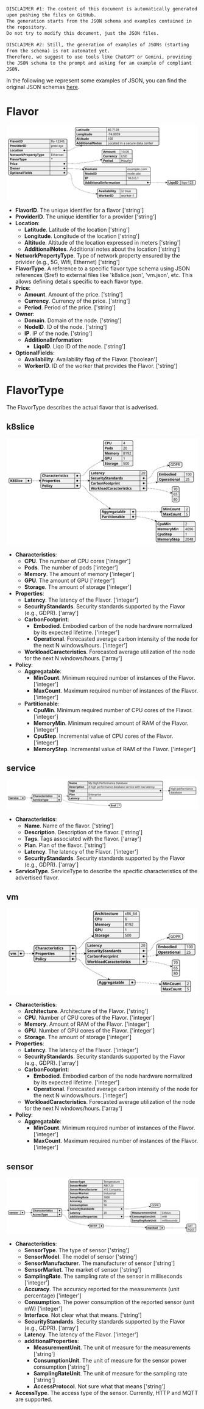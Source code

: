 
```
DISCLAIMER #1: The content of this document is automatically generated upon pushing the files on GitHub. 
The generation starts from the JSON schema and examples contained in the repository. 
Do not try to modify this document, just the JSON files.
```
```
DISCLAIMER #2: Still, the generation of examples of JSONs (starting from the schema) is not automated yet. 
Therefore, we suggest to use tools like ChatGPT or Gemini, providing the JSON schema to the prompt and asking for an example of compliant JSON.
```
In the following we represent some examples of JSON, you can find the original JSON schemas [here](models/schemas).

# Flavor
![0](models/examples/svg/flavor.svg)
- **FlavorID**. The unique identifier for a flavor ['string']
- **ProviderID**. The unique identifier for a provider ['string']
- **Location**:
  - **Latitude**. Latitude of the location ['string']
  - **Longitude**. Longitude of the location ['string']
  - **Altitude**. Altitude of the location expressed in meters ['string']
  - **AdditionalNotes**. Additional notes about the location ['string']
- **NetworkPropertyType**. Type of network property ensured by the privider (e.g., 5G, Wifi, Ethernet) ['string']
- **FlavorType**. A reference to a specific flavor type schema using JSON references ($ref) to external files like 'k8slice.json', 'vm.json', etc. This allows defining details specific to each flavor type.
- **Price**:
  - **Amount**. Amount of the price. ['string']
  - **Currency**. Currency of the price. ['string']
  - **Period**. Period of the price. ['string']
- **Owner**:
  - **Domain**. Domain of the node. ['string']
  - **NodeID**. ID of the node. ['string']
  - **IP**. IP of the node. ['string']
  - **AdditionalInformation**:
    - **LiqoID**. Liqo ID of the node. ['string']
- **OptionalFields**:
  - **Availability**. Availability flag of the Flavor. ['boolean']
  - **WorkerID**. ID of the worker that provides the Flavor. ['string']

# FlavorType
The FlavorType describes the actual flavor that is adverised.

## k8slice
![1](models/examples/svg/flavor-types/k8slice.svg)
- **Characteristics**:
  - **CPU**. The number of CPU cores ['integer']
  - **Pods**. The number of pods ['integer']
  - **Memory**. The amount of memory ['integer']
  - **GPU**. The amount of GPU ['integer']
  - **Storage**. The amount of storage ['integer']
- **Properties**:
  - **Latency**. The latency of the Flavor. ['integer']
  - **SecurityStandards**. Security standards supported by the Flavor (e.g., GDPR). ['array']
  - **CarbonFootprint**:
    - **Embodied**. Embodied carbon of the node hardware normalized by its expected lifetime. ['integer']
    - **Operational**. Forecasted average carbon intensity of the node for the next N windows/hours. ['integer']
  - **WorkloadCaracteristics**. Forecasted average utilization of the node for the next N windows/hours. ['array']
- **Policy**:
  - **Aggregatable**:
    - **MinCount**. Minimum required number of instances of the Flavor. ['integer']
    - **MaxCount**. Maximum required number of instances of the Flavor. ['integer']
  - **Partitionable**:
    - **CpuMin**. Minimum required number of CPU cores of the Flavor. ['integer']
    - **MemoryMin**. Minimum required amount of RAM of the Flavor. ['integer']
    - **CpuStep**. Incremental value of CPU cores of the Flavor. ['integer']
    - **MemoryStep**. Incremental value of RAM of the Flavor. ['integer']

## service
![2](models/examples/svg/flavor-types/service.svg)
- **Characteristics**:
  - **Name**. Name of the flavor. ['string']
  - **Description**. Description of the flavor. ['string']
  - **Tags**. Tags associated with the flavor. ['array']
  - **Plan**. Plan of the flavor. ['string']
  - **Latency**. The latency of the Flavor. ['integer']
  - **SecurityStandards**. Security standards supported by the Flavor (e.g., GDPR). ['array']
- **ServiceType**. ServiceType to describe the specific characteristics of the advertised flavor.

## vm
![3](models/examples/svg/flavor-types/vm.svg)
- **Characteristics**:
  - **Architecture**. Architecture of the Flavor. ['string']
  - **CPU**. Number of CPU cores of the Flavor. ['integer']
  - **Memory**. Amount of RAM of the Flavor. ['integer']
  - **GPU**. Number of GPU cores of the Flavor. ['integer']
  - **Storage**. The amount of storage ['integer']
- **Properties**:
  - **Latency**. The latency of the Flavor. ['integer']
  - **SecurityStandards**. Security standards supported by the Flavor (e.g., GDPR). ['array']
  - **CarbonFootprint**:
    - **Embodied**. Embodied carbon of the node hardware normalized by its expected lifetime. ['integer']
    - **Operational**. Forecasted average carbon intensity of the node for the next N windows/hours. ['integer']
  - **WorkloadCaracteristics**. Forecasted average utilization of the node for the next N windows/hours. ['array']
- **Policy**:
  - **Aggregatable**:
    - **MinCount**. Minimum required number of instances of the Flavor. ['integer']
    - **MaxCount**. Maximum required number of instances of the Flavor. ['integer']

## sensor
![4](models/examples/svg/flavor-types/sensor.svg)
- **Characteristics**:
  - **SensorType**. The type of sensor ['string']
  - **SensorModel**. The model of sensor ['string']
  - **SensorManufacturer**. The manufacturer of sensor ['string']
  - **SensorMarket**. The market of sensor ['string']
  - **SamplingRate**. The sampling rate of the sensor in milliseconds ['integer']
  - **Accuracy**. The accuracy reported for the measurements (unit percentage) ['integer']
  - **Consumption**. The power consumption of the reported sensor (unit mW) ['integer']
  - **Interface**. Not clear what that means. ['string']
  - **SecurityStandards**. Security standards supported by the Flavor (e.g., GDPR). ['array']
  - **Latency**. The latency of the Flavor. ['integer']
  - **additionalProperties**:
    - **MeasurementUnit**. The unit of measure for the measurements ['string']
    - **ConsumptionUnit**. The unit of measure for the sensor power consumption ['string']
    - **SamplingRateUnit**. The unit of measure for the sampling rate ['string']
    - **AccessProtocol**. Not sure what that means ['string']
- **AccessType**. The access type of the sensor. Currently, HTTP and MQTT are supported.